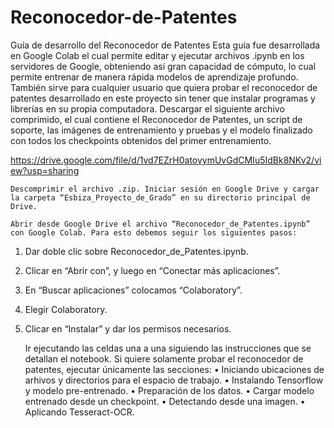 # Reconocedor-de-Patentes
Guía de desarrollo del Reconocedor de Patentes
	Esta guía fue desarrollada en Google Colab el cual permite editar y ejecutar archivos .ipynb en los servidores de Google, obteniendo así gran capacidad de cómputo, lo cual permite entrenar de manera rápida modelos de aprendizaje profundo. También sirve para cualquier usuario que quiera probar el reconocedor de patentes desarrollado en este proyecto sin tener que instalar programas y librerías en su propia computadora.
	Descargar el siguiente archivo comprimido, el cual contiene el Reconocedor de Patentes, un script de soporte, las imágenes de entrenamiento y pruebas y el modelo finalizado con todos los checkpoints obtenidos del primer entrenamiento.
 
 https://drive.google.com/file/d/1vd7EZrH0atovymUvGdCMIu5IdBk8NKv2/view?usp=sharing

	Descomprimir el archivo .zip. Iniciar sesión en Google Drive y cargar la carpeta “Esbiza_Proyecto_de_Grado” en su directorio principal de Drive.
 
	Abrir desde Google Drive el archivo “Reconocedor_de_Patentes.ipynb” con Google Colab. Para esto debemos seguir los siguientes pasos:
 
1.	Dar doble clic sobre Reconocedor_de_Patentes.ipynb.
2.	Clicar en “Abrir con”, y luego en “Conectar más aplicaciones”.
3.	En “Buscar aplicaciones” colocamos “Colaboratory”.
4.	Elegir Colaboratory.
5.	Clicar en “Instalar” y dar los permisos necesarios.

	Ir ejecutando las celdas una a una siguiendo las instrucciones que se detallan el notebook.	
Si quiere solamente probar el reconocedor de patentes, ejecutar únicamente las secciones:
•	Iniciando ubicaciones de arhivos y directorios para el espacio de trabajo.
•	Instalando Tensorflow y modelo pre-entrenado.
•	Preparación de los datos.
•	Cargar modelo entrenado desde un checkpoint.
•	Detectando desde una imagen.
•	Aplicando Tesseract-OCR.
